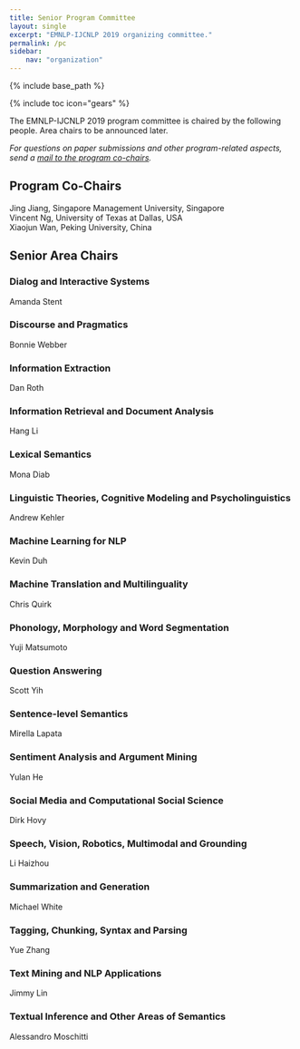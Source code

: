 ```yaml
---
title: Senior Program Committee
layout: single
excerpt: "EMNLP-IJCNLP 2019 organizing committee."
permalink: /pc
sidebar: 
    nav: "organization"
---
```

{% include base_path %}

{% include toc icon="gears" %}

The EMNLP-IJCNLP 2019 program committee is chaired by the following people. Area chairs to be announced later.

<i>For questions on paper submissions and other program-related aspects, send a <a href="mailto:emnlp-ijcnlp-2019-program-chairs@googlegroups.com">mail to the program co-chairs</a>.</i>


## Program Co-Chairs
Jing Jiang, Singapore Management University, Singapore<br/>
Vincent Ng, University of Texas at Dallas, USA<br/>
Xiaojun Wan, Peking University, China


## Senior Area Chairs 

### Dialog and Interactive Systems
Amanda Stent

### Discourse and Pragmatics
Bonnie Webber

### Information Extraction
Dan Roth

### Information Retrieval and Document Analysis
Hang Li

### Lexical Semantics
Mona Diab

### Linguistic Theories, Cognitive Modeling and Psycholinguistics
Andrew Kehler

### Machine Learning for NLP
Kevin Duh

### Machine Translation and Multilinguality
Chris Quirk

### Phonology, Morphology and Word Segmentation
Yuji Matsumoto

### Question Answering
Scott Yih

### Sentence-level Semantics
Mirella Lapata

### Sentiment Analysis and Argument Mining
Yulan He

### Social Media and Computational Social Science
Dirk Hovy

### Speech, Vision, Robotics, Multimodal and Grounding
Li Haizhou

### Summarization and Generation
Michael White

### Tagging, Chunking, Syntax and Parsing
Yue Zhang

### Text Mining and NLP Applications
Jimmy Lin

### Textual Inference and Other Areas of Semantics
Alessandro Moschitti



